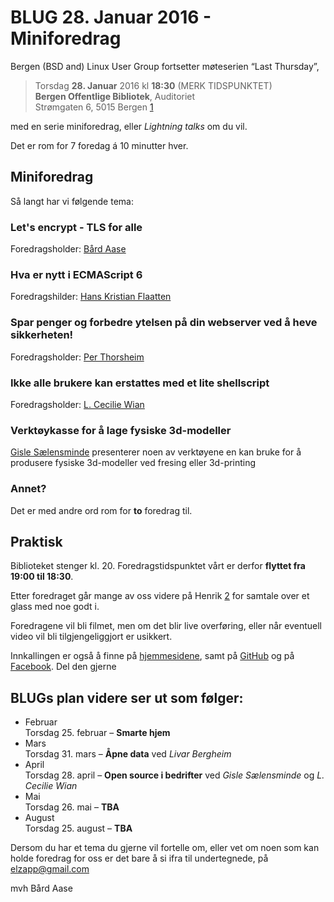 # BLUG 28. Januar 2016 - Miniforedrag
Bergen (BSD and) Linux User Group fortsetter møteserien “Last Thursday”,

> Torsdag **28. Januar** 2016 kl **18:30** (MERK TIDSPUNKTET)  
> **Bergen Offentlige Bibliotek**, Auditoriet  
> Strømgaten 6, 5015 Bergen [1](http://www.openstreetmap.org/way/159540995)

med en serie miniforedrag, eller *Lightning talks* om du vil.

Det er rom for 7 foredag á 10 minutter hver.

## Miniforedrag

Så langt har vi følgende tema:

### Let's encrypt - TLS for alle
Foredragsholder: [Bård Aase](http://blog.elzapp.com)

### Hva er nytt i ECMAScript 6
Foredragshilder: [Hans Kristian Flaatten](https://starefossen.github.io/)

### Spar penger og forbedre ytelsen på din webserver ved å heve sikkerheten!
Foredragsholder: [Per Thorsheim](https://godpraksis.no/)

### Ikke alle brukere kan erstattes med et lite shellscript
Foredragsholder: [L. Cecilie Wian](http://likevel.net/)

### Verktøykasse for å lage fysiske 3d-modeller
[Gisle Sælensminde](https://github.com/gizle) presenterer noen av verktøyene en kan bruke for å produsere
fysiske 3d-modeller ved fresing eller 3d-printing

### Annet?
Det er med andre ord rom for **to** foredrag til.

## Praktisk

Biblioteket stenger kl. 20. Foredragstidspunktet vårt er derfor
**flyttet fra 19:00 til 18:30**.

Etter foredraget går mange av oss videre på Henrik [2](http://www.openstreetmap.org/node/287763936) for samtale over
et glass med noe godt i.

Foredragene vil bli filmet, men om det blir live overføring, eller når eventuell video vil bli tilgjengeliggjort er usikkert.

Innkallingen er også å finne på [hjemmesidene](http://www.blug.linux.no/blug-28-januar-2016-miniforedrag/), samt på [GitHub](https://github.com/BLUG/blug-propaganda/blob/master/innkallinger/2016/2016-01.miniforedrag.md)
 og på [Facebook](https://www.facebook.com/events/1661757997446263/).
Del den gjerne

## BLUGs plan videre ser ut som følger:

* Februar  
  Torsdag 25. februar – **Smarte hjem**
* Mars  
  Torsdag 31. mars – **Åpne data** ved *Livar Bergheim*
* April  
  Torsdag 28. april – **Open source i bedrifter** ved *Gisle Sælensminde* og *L. Cecilie Wian*
* Mai  
  Torsdag 26. mai – **TBA**
* August  
  Torsdag 25. august – **TBA**

Dersom du har et tema du gjerne vil fortelle om, eller vet om noen som 
kan holde foredrag for oss er det bare å si ifra til undertegnede, 
på elzapp@gmail.com

mvh Bård Aase
